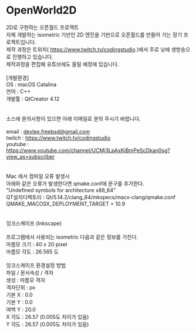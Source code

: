 # OpenWorld2D
2D로 구현하는 오픈월드 프로젝트
<br>
자체 개발하는 isometric 기반인 2D 엔진을 기반으로 오픈월드를 만들어 가는 장기 프로젝트입니다.
<br>
제작 과정은 트위치( https://www.twitch.tv/codingstudio )에서 주로 낮에 생방송으로 진행하고 있습니다.
<br>
제작과정을 편집해 유튜브에도 올릴 예정에 있습니다.
<br>
<br>
[개발환경]<br>
OS : macOS Catalina<br>
언어 : C++<br>
개발툴 : QtCreator 4.12<br>
<br>
<br>
소스에 문의사항이 있으면 아래 이메일로 문의 주시기 바랍니다.<br>
<br>
email   : devlee.freebsd@gmail.com<br>
twitch  : https://www.twitch.tv/codingstudio<br>
youtube : https://www.youtube.com/channel/UCMj3LpAxKiBmPeScDkan0sg?view_as=subscriber<br>
<br>
<br>
Mac 에서 컴파일 오류 발생시<br>
     아래와 같은 오류가 발생한다면 qmake.conf에 문구를 추가한다.<br>
     "Undefined symbols for architecture x86_64"<br>
     QT설치디렉토리 : Qt/5.14.2/clang_64/mkspecs/macx-clang/qmake.conf<br>
     QMAKE_MACOSX_DEPLOYMENT_TARGET = 10.9<br>
<br>
<br>
잉크스케이프 (Inkscape)<br>
<br>
프로그램에서 사용되는 isometric 다음과 같은 정보를 가진다.<br>
마름모 크기 : 40 x 20 pixel<br>
마름모 각도 : 26.565 도<br>
<br>
잉크스케이프 환경설정 방법<br>
파일 / 문서속성 / 격자<br>
생성 : 마름모 격자<br>
격자단위 : px<br>
기본 X : 0.0<br>
기본 Y : 0.0<br>
여백 Y : 20.0<br>
X 각도 : 26.57 (0.005도 차이가 있음)<br>
Y 각도 : 26.57 (0.005도 차이가 있음)<br>
<br>
